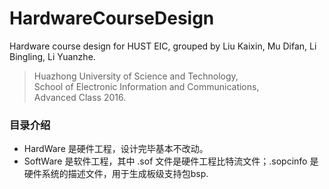 # HardwareCourseDesign
Hardware course design for HUST EIC, grouped by Liu Kaixin, Mu Difan, Li Bingling, Li Yuanzhe.

> Huazhong University of Science and Technology, </br>
School of Electronic Information and Communications, </br>
Advanced Class 2016.</br>

### 目录介绍
- HardWare 是硬件工程，设计完毕基本不改动。
- SoftWare 是软件工程，其中 .sof 文件是硬件工程比特流文件；.sopcinfo 是硬件系统的描述文件，用于生成板级支持包bsp.



